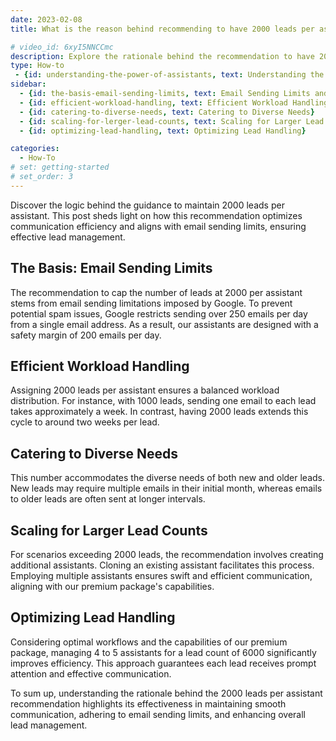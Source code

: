 ```yaml
---
date: 2023-02-08
title: What is the reason behind recommending to have 2000 leads per assistant?

# video_id: 6xyI5NNCCmc
description: Explore the rationale behind the recommendation to have 2000 leads per assistant and how it enhances communication efficiency. Learn why this strategy aligns with email sending limits and improves lead handling.
type: How-to
 - {id: understanding-the-power-of-assistants, text: Understanding the Power of Assistants}
sidebar:
  - {id: the-basis-email-sending-limits, text: Email Sending Limits and Recommendations}
  - {id: efficient-workload-handling, text: Efficient Workload Handling}
  - {id: catering-to-diverse-needs, text: Catering to Diverse Needs}
  - {id: scaling-for-lerger-lead-counts, text: Scaling for Larger Lead Counts}
  - {id: optimizing-lead-handling, text: Optimizing Lead Handling}

categories:
  - How-To
# set: getting-started
# set_order: 3
---
```



Discover the logic behind the guidance to maintain 2000 leads per assistant. This post sheds light on how this recommendation optimizes communication efficiency and aligns with email sending limits, ensuring effective lead management.

## The Basis: Email Sending Limits

The recommendation to cap the number of leads at 2000 per assistant stems from email sending limitations imposed by Google. To prevent potential spam issues, Google restricts sending over 250 emails per day from a single email address. As a result, our assistants are designed with a safety margin of 200 emails per day.

## Efficient Workload Handling

Assigning 2000 leads per assistant ensures a balanced workload distribution. For instance, with 1000 leads, sending one email to each lead takes approximately a week. In contrast, having 2000 leads extends this cycle to around two weeks per lead.

## Catering to Diverse Needs

This number accommodates the diverse needs of both new and older leads. New leads may require multiple emails in their initial month, whereas emails to older leads are often sent at longer intervals.

## Scaling for Larger Lead Counts

For scenarios exceeding 2000 leads, the recommendation involves creating additional assistants. Cloning an existing assistant facilitates this process. Employing multiple assistants ensures swift and efficient communication, aligning with our premium package's capabilities.

## Optimizing Lead Handling

Considering optimal workflows and the capabilities of our premium package, managing 4 to 5 assistants for a lead count of 6000 significantly improves efficiency. This approach guarantees each lead receives prompt attention and effective communication.

To sum up, understanding the rationale behind the 2000 leads per assistant recommendation highlights its effectiveness in maintaining smooth communication, adhering to email sending limits, and enhancing overall lead management.
